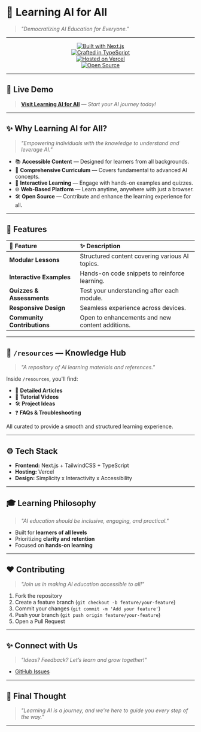 # 🤖 Learning AI for All
> _"Democratizing AI Education for Everyone."_

---

<div align="center">

[![Built with Next.js](https://img.shields.io/badge/Built%20with-Next.js-000?logo=next.js)](#)  
[![Crafted in TypeScript](https://img.shields.io/badge/TypeScript-3178c6?logo=typescript)](#)  
[![Hosted on Vercel](https://img.shields.io/badge/Hosted%20on-Vercel-black?logo=vercel)](#)  
[![Open Source](https://img.shields.io/badge/Open%20Source-Love-red.svg)](#)

</div>

---

## 🚀 Live Demo

> [**Visit Learning AI for All**](https://learning-ai-for-all.vercel.app/) — _Start your AI journey today!_

---

## ✨ Why Learning AI for All?

> _"Empowering individuals with the knowledge to understand and leverage AI."_

- 📚 **Accessible Content** — Designed for learners from all backgrounds.
- 🧠 **Comprehensive Curriculum** — Covers fundamental to advanced AI concepts.
- 🎯 **Interactive Learning** — Engage with hands-on examples and quizzes.
- 🌐 **Web-Based Platform** — Learn anytime, anywhere with just a browser.
- 🛠 **Open Source** — Contribute and enhance the learning experience for all.

---

## 🌟 Features

| 🚀 Feature | ✨ Description |
|:---|:---|
| **Modular Lessons** | Structured content covering various AI topics. |
| **Interactive Examples** | Hands-on code snippets to reinforce learning. |
| **Quizzes & Assessments** | Test your understanding after each module. |
| **Responsive Design** | Seamless experience across devices. |
| **Community Contributions** | Open to enhancements and new content additions. |

---

## 📄 `/resources` — Knowledge Hub

> _"A repository of AI learning materials and references."_

Inside `/resources`, you'll find:

- 📘 **Detailed Articles**
- 🎥 **Tutorial Videos**
- 🛠 **Project Ideas**
- ❓ **FAQs & Troubleshooting**

All curated to provide a smooth and structured learning experience.

---

## ⚙️ Tech Stack

- **Frontend:** Next.js + TailwindCSS + TypeScript
- **Hosting:** Vercel
- **Design:** Simplicity x Interactivity x Accessibility

---

## 🎓 Learning Philosophy

> _"AI education should be inclusive, engaging, and practical."_

- Built for **learners of all levels**
- Prioritizing **clarity and retention**
- Focused on **hands-on learning**

---

## ❤️ Contributing

> _"Join us in making AI education accessible to all!"_

1. Fork the repository  
2. Create a feature branch (`git checkout -b feature/your-feature`)  
3. Commit your changes (`git commit -m 'Add your feature'`)  
4. Push your branch (`git push origin feature/your-feature`)  
5. Open a Pull Request

---

## ✨ Connect with Us

> _"Ideas? Feedback? Let’s learn and grow together!"_

- [GitHub Issues](https://github.com/yourusername/learning-ai-for-all/issues)

---

## 🧠 Final Thought

> _"Learning AI is a journey, and we're here to guide you every step of the way."_

---
